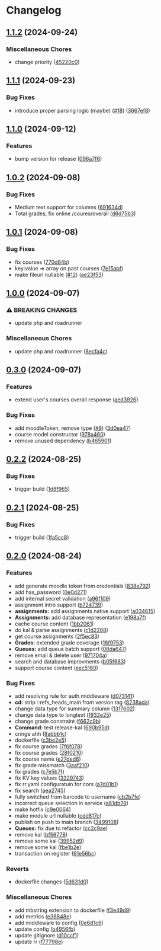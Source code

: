 # Changelog

## [1.1.2](https://github.com/remoodle/core/compare/v1.1.1...v1.1.2) (2024-09-24)


### Miscellaneous Chores

* change priority ([45220c0](https://github.com/remoodle/core/commit/45220c04efe458f4759298dd3df16491d0da6820))

## [1.1.1](https://github.com/remoodle/core/compare/v1.1.0...v1.1.1) (2024-09-23)


### Bug Fixes

* introduce proper parsing logic (maybe) ([#18](https://github.com/remoodle/core/issues/18)) ([3667ef8](https://github.com/remoodle/core/commit/3667ef81debcc11878f98961cad69ce8fc5f72b8))

## [1.1.0](https://github.com/remoodle/core/compare/v1.0.2...v1.1.0) (2024-09-12)


### Features

* bump version for release ([096a7f6](https://github.com/remoodle/core/commit/096a7f67347e57233f45613b62eb246c35f41376))

## [1.0.2](https://github.com/remoodle/core/compare/v1.0.1...v1.0.2) (2024-09-08)


### Bug Fixes

* Medium text support for columns ([691634d](https://github.com/remoodle/core/commit/691634d416ed950cd91f5295681e72948557987d))
* Total grades, fix online /coures/overall ([d8d75b3](https://github.com/remoodle/core/commit/d8d75b3e5e30e2f8bcc483a0bd7b9f009090877c))

## [1.0.1](https://github.com/remoodle/core/compare/v1.0.0...v1.0.1) (2024-09-08)


### Bug Fixes

* fix courses ([770d84b](https://github.com/remoodle/core/commit/770d84ba23d3876d913194e6fa48f6988048ab26))
* key:value =&gt; array on past courses ([7e15abf](https://github.com/remoodle/core/commit/7e15abf13b4db7331ba1ce359a2063ea4af4355d))
* make fileurl nullable ([#12](https://github.com/remoodle/core/issues/12)) ([ae23f53](https://github.com/remoodle/core/commit/ae23f539379758f9bc7d7fe92afe75b13ed24f35))

## [1.0.0](https://github.com/remoodle/core/compare/v0.3.0...v1.0.0) (2024-09-07)


### ⚠ BREAKING CHANGES

* update php and roadrunner

### Miscellaneous Chores

* update php and roadrunner ([8ecfa4c](https://github.com/remoodle/core/commit/8ecfa4cc2e55b8d04791a563e6d2e7c94b458aa8))

## [0.3.0](https://github.com/remoodle/core/compare/v0.2.2...v0.3.0) (2024-09-07)


### Features

* extend user's courses overall response ([aed3926](https://github.com/remoodle/core/commit/aed39267714a06b15f22eb16dbad555d3ea39a69))


### Bug Fixes

* add moodleToken, remove type ([#9](https://github.com/remoodle/core/issues/9)) ([3d0ea47](https://github.com/remoodle/core/commit/3d0ea474e4ff1809c0ecf102b92e2c4330ddc4c3))
* course model constructor ([978a460](https://github.com/remoodle/core/commit/978a460c64e0626750729cdf144a1f1803b4dd02))
* remove unused dependency ([b465901](https://github.com/remoodle/core/commit/b46590179f47dffd224ca347eb71f1914e24323d))

## [0.2.2](https://github.com/remoodle/core/compare/v0.2.1...v0.2.2) (2024-08-25)


### Bug Fixes

* trigger build ([1d8f965](https://github.com/remoodle/core/commit/1d8f965034d3b31b81b0bb3164364d14b0630b04))

## [0.2.1](https://github.com/remoodle/core/compare/v0.2.0...v0.2.1) (2024-08-25)


### Bug Fixes

* trigger build ([1fa5cc8](https://github.com/remoodle/core/commit/1fa5cc84b3fa380f308c874dbebc17cfbbfd61fc))

## [0.2.0](https://github.com/remoodle/core/compare/0.1.0...v0.2.0) (2024-08-24)


### Features

* add generate moodle token from credentials ([838e792](https://github.com/remoodle/core/commit/838e792d501aa67420dab4b74d511e9c5413516d))
* add has_password ([0e0d271](https://github.com/remoodle/core/commit/0e0d2716da91c0724a7cca66449f42f9874d4eae))
* add internal secret validation ([a96f109](https://github.com/remoodle/core/commit/a96f109e854755b295dce67f0a6025b7f22f246e))
* assignment intro support ([b724739](https://github.com/remoodle/core/commit/b72473911c1938570927ab52d7077e3f7783775e))
* **assignments:** add assignments native support ([a034615](https://github.com/remoodle/core/commit/a034615213e0ec516e799e35f1174ba936a6a4e3))
* **Assignments:** add database representation ([e198a7f](https://github.com/remoodle/core/commit/e198a7f58fb465565f21dcc9cb8f66a8f85f3f7d))
* cache course content ([1bb2061](https://github.com/remoodle/core/commit/1bb2061663da299b960f1949f9e4d3a4459c28fa))
* do kal & parse assignments ([c1d2288](https://github.com/remoodle/core/commit/c1d2288ebabb8c4bb99d8a93157874ad34358fef))
* get course assignments ([2f5ec83](https://github.com/remoodle/core/commit/2f5ec83741a2b734d9c55c7f6eda947db6cb33dd))
* **Grades:** extended grade coverage ([16f9753](https://github.com/remoodle/core/commit/16f97535f44f389946c347863d4e3151ff01fe84))
* **Queues:** add queue batch support ([08da647](https://github.com/remoodle/core/commit/08da6479299f10f8961d93c9dcd4ac20158f0745))
* remove email & delete user ([971704a](https://github.com/remoodle/core/commit/971704a81889d28027bc10a7208836aac897bef8))
* search and database improvments ([b05f683](https://github.com/remoodle/core/commit/b05f6837eea9f7f8ae3f546b57f4bebf8c03abb5))
* support course content ([eec5160](https://github.com/remoodle/core/commit/eec51601dff4dc24cf049a91ce8dcca7d8970af9))


### Bug Fixes

* add resolving rule for auth middleware ([d073141](https://github.com/remoodle/core/commit/d07314160225233e762bdb31d713b76fb55578b7))
* **cd:** strip ::refs_heads_main from version tag ([8238ada](https://github.com/remoodle/core/commit/8238ada5012c0ee3bcbab2334e1dfa46fdf203c0))
* change data type for summary column ([1317602](https://github.com/remoodle/core/commit/1317602e40762e129f6f5dd0b0f5467a2745553e))
* change data type to longtext ([f932e25](https://github.com/remoodle/core/commit/f932e2510ac65407fb90d0d1a3fdf1263eb739d1))
* change grade constraint ([f662c9b](https://github.com/remoodle/core/commit/f662c9baca207af0c8b3280b8690dc8d0158234f))
* **Command:** test release-kal ([690b95d](https://github.com/remoodle/core/commit/690b95d7b362d545802c61e385b95d9bfa7ae14b))
* cringe ahh ([8abbb1c](https://github.com/remoodle/core/commit/8abbb1ca2b8d735711f2f4282930717ab0fe431f))
* dockerfile ([c3be2e5](https://github.com/remoodle/core/commit/c3be2e52cd53ca416aad67cbc28f982db2f729e1))
* fix course grades ([7f6f078](https://github.com/remoodle/core/commit/7f6f07856d22bd3bc8c03aff08b6265d57a76550))
* fix course grades ([28f0210](https://github.com/remoodle/core/commit/28f0210384dbf82cd912d9ffb2e62d4c085bfc86))
* fix course name ([e27ded6](https://github.com/remoodle/core/commit/e27ded6f57dad89ded19c86942c23047ce2aa96c))
* fix grade missmatch ([3aaf210](https://github.com/remoodle/core/commit/3aaf21043bd3ee9e8005af0c67831034ca1103d7))
* fix grades ([c7e5b7f](https://github.com/remoodle/core/commit/c7e5b7fdc0c98e63988ed48b59ee3c977fa1e059))
* fix KV key values ([3329743](https://github.com/remoodle/core/commit/332974319990880165e24bdd96c2cb7a9637f326))
* fix rr.yaml configuratuin for cors ([a7d01b1](https://github.com/remoodle/core/commit/a7d01b1ad9d11c903e73f3fe01ea84622b43abc6))
* fix search ([aea2745](https://github.com/remoodle/core/commit/aea2745697405f12d67d246c13e0ec17c77bfb2a))
* fully switched from barcode to username ([cb2b7fe](https://github.com/remoodle/core/commit/cb2b7fef09b421c9594481ede4168438b184fb65))
* incorrect queue selection in service ([a81db78](https://github.com/remoodle/core/commit/a81db784f09d3a4084aba02937e448b63496db1e))
* make hotfix ([c9e0064](https://github.com/remoodle/core/commit/c9e0064667a9396eff163c82d328566d34e539f8))
* make module url nullable ([cdd817c](https://github.com/remoodle/core/commit/cdd817c8ea4c81dab1eb6ed3fba8fd84307545d1))
* publish on push to main branch ([3499108](https://github.com/remoodle/core/commit/349910887aa24d717d5f63cc53d4e224ae637aaa))
* **Queues:** fix due to refactor ([cc2c9ae](https://github.com/remoodle/core/commit/cc2c9ae8cbd4de677eaa730a9fc2e28bf01ade4c))
* remove kal ([bf56778](https://github.com/remoodle/core/commit/bf567786cabb1c8fa7301fa61ad65fac44b465ee))
* remove some kal ([39952d9](https://github.com/remoodle/core/commit/39952d97adb8f2d1d349e3e8f02bc6d44155278f))
* remove some kal ([fbe1b2e](https://github.com/remoodle/core/commit/fbe1b2ef67bbf4bc1c7bbb95db295d46ba3a721a))
* transaction on register ([61e56bc](https://github.com/remoodle/core/commit/61e56bcb3da75f6055a942a3884f495d5937f818))


### Reverts

* dockerfile changes ([5d631d0](https://github.com/remoodle/core/commit/5d631d096c05b69d6b10a385a4bf4859cb02b0d5))


### Miscellaneous Chores

* add mbstring extension to dockerfile ([f3e49d9](https://github.com/remoodle/core/commit/f3e49d93816b9035ae44c7214e0c2f9d1b3c528e))
* add metrics ([e38848e](https://github.com/remoodle/core/commit/e38848efcf6f56191d2e49f47513ada003574826))
* add middleware to config ([0e6d1c6](https://github.com/remoodle/core/commit/0e6d1c61497a8031e841fa17a9c0bf91c232bd1e))
* update config ([b4956fb](https://github.com/remoodle/core/commit/b4956fbb49a013595a2ba1f17ec7d3284dcd6959))
* update gitignore ([d10ccf1](https://github.com/remoodle/core/commit/d10ccf1e17ec4629ee544ab33836981fd03c36fb))
* update rr ([f77798e](https://github.com/remoodle/core/commit/f77798e8f49ffc243d59e3cbe3691713748383e8))

